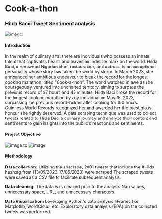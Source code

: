 # Cook-a-thon
### Hilda Bacci Tweet Sentiment analysis
 ![image](https://github.com/Egunjobi-Tunde/Cook-a-thon/assets/105982006/2dcd8050-e5ad-4d28-a57d-c35e95d45475)
#### Introduction
In the realm of culinary arts, there are individuals who possess an innate talent that captivates hearts and leaves an indelible mark on the world. Hilda Baci, a renowned Nigerian chef, restaurateur, and actress, is an exceptional personality whose story has taken the world by storm. In March 2023, she announced her ambitious endeavour to break the record for the longest cooking marathon, titled "Cook-a-thon". The world watched in awe as she courageously ventured into uncharted territory, aiming to surpass the previous record of 87 hours and 45 minutes. Hilda Baci broke the record for the longest cooking marathon by any individual on May 15, 2023, surpassing the previous record-holder after cooking for 100 hours. Guinness World Records recognized her and awarded her the prestigious honour she rightly deserved.
A data scraping technique was used to collect tweets related to Hilda Baci's culinary journey and analyze their content and sentiments to gain insights into the public's reactions and sentiments.
#### Project Objective
![image](https://github.com/Egunjobi-Tunde/Cook-a-thon/assets/105982006/fa442d92-f15e-49c0-b0c9-c65962819593)
to
![image](https://github.com/Egunjobi-Tunde/Cook-a-thon/assets/105982006/8b956317-bd4f-45a6-b78e-ac0b21fe9e07)

#### Methodology
**Data collection:** 
Utilizing the snscrape, 2001 tweets that include the #Hilda hashtag from (13/05/2023-17/05/2023) were scraped
The scraped tweets were saved as a CSV file to facilitate subsequent analysis.

**Data cleaning:**
The data was cleaned prior to the analysis
Nan values, unnecessary space, URL, and unnecessary characters

**Data Visualization:**
Leveraging Python's data analysis libraries like Matplotlib, WordCloud, etc. Exploratory data analysis (EDA) on the collected tweets was performed.



